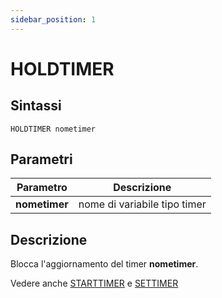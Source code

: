 ```yaml
---
sidebar_position: 1
---
```


# HOLDTIMER

## Sintassi

  ```
  HOLDTIMER	nometimer
  ```

## Parametri
|Parametro                | Descrizione                                 |                
|-------------------------|---------------------------------------------|
| **nometimer**           | nome di variabile tipo timer                |               

## Descrizione
Blocca l'aggiornamento del timer **nometimer**.

Vedere anche [STARTTIMER](STARTTIMER.md) e [SETTIMER](SETTIMER.md)
